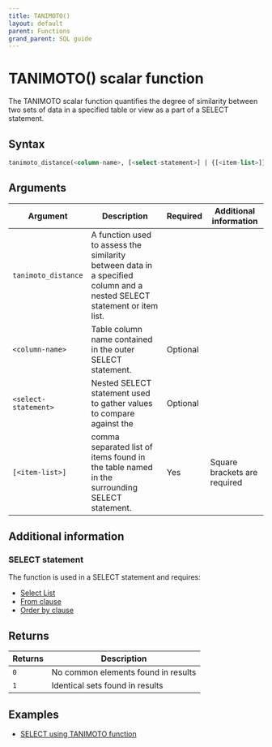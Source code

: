 ```yaml
---
title: TANIMOTO()
layout: default
parent: Functions
grand_parent: SQL guide
---
```

# TANIMOTO() scalar function

The TANIMOTO scalar function quantifies the degree of similarity between two sets of data in a specified table or view as a part of a SELECT statement.

<!-- QUERY - can JACCARD be substituted for TANIMOTO?-->

## Syntax

```sql
tanimoto_distance(<column-name>, [<select-statement>] | {[<item-list>]})
```

## Arguments

| Argument | Description | Required | Additional information |
|---|---|---|---|
| `tanimoto_distance` | A function used to assess the similarity between data in a specified column and a nested SELECT statement or item list. |  |  |
| `<column-name>` | Table column name contained in the outer SELECT statement. | Optional |  |
| `<select-statement>` | Nested SELECT statement used to gather values to compare against the <column name> | Optional |  |
| `[<item-list>]` | comma separated list of items found in the table named in the surrounding SELECT statement. | Yes | Square brackets are required |

## Additional information

### SELECT statement

The function is used in a SELECT statement and requires:
* [Select List](/docs/sql-guide/statements/statement-select#select_list-information)
* [From clause](/docs/sql-guide/statements/statement-select/#from_clause-information)
* [Order by clause](/docs/sql-guide/statements/statement-select/#ordering-results)

## Returns

| Returns | Description |
|---|---|
| `0` | No common elements found in results |
| `1` | Identical sets found in results

## Examples

* [SELECT using TANIMOTO function](/docs/sql-guide/examples/sql-eg-select/sql-eg-select-from-tan-target)
